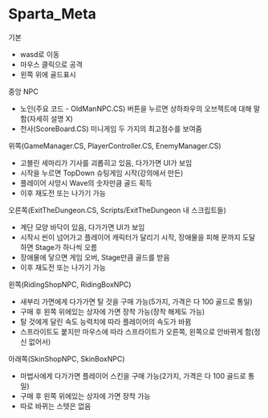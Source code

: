 # Sparta_Meta

기본 
- wasd로 이동
- 마우스 클릭으로 공격
- 왼쪽 위에 골드표시

중앙 NPC
- 노인(주요 코드 - OldManNPC.CS)
  버튼을 누르면 상하좌우의 오브젝트에 대해 말함(자세히 설명 X)
- 천사(ScoreBoard.CS)
  미니게임 두 가지의 최고점수를 보여줌

위쪽(GameManager.CS, PlayerController.CS, EnemyManager.CS)
- 고블린 세마리가 기사를 괴롭히고 있음, 다가가면 UI가 보임
- 시작을 누르면 TopDown 슈팅게임 시작(강의에서 만든)
- 플레이어 사망시 Wave의 숫자만큼 골드 획득
- 이후 재도전 또는 나가기 가능

오른쪽(ExitTheDungeon.CS, Scripts/ExitTheDungeon 내 스크립트들)
- 계단 모양 바닥이 있음, 다가가면 UI가 보임
- 시작시 씬이 넘어가고 플레이어 캐릭터가 달리기 시작, 장애물을 피해 문까지 도달하면 Stage가 하나씩 오름
- 장애물에 닿으면 게임 오버, Stage만큼 골드를 받음
- 이후 재도전 또는 나가기 가능

왼쪽(RidingShopNPC, RidingBoxNPC)
- 새부리 가면에게 다가가면 탈 것을 구매 가능(5가지, 가격은 다 100 골드로 통일)
- 구매 후 왼쪽 위에있는 상자에 가면 장착 가능(장착 해제도 가능)
- 탈 것에게 달린 속도 능력치에 따라 플레이어의 속도가 바뀜
- 스프라이트도 붙지만 마우스에 따라 스프라이트가 오른쪽, 왼쪽으로 안바뀌게 함(정신 없어서)

아래쪽(SkinShopNPC, SkinBoxNPC)
- 마법사에게 다가가면 플레이어 스킨을 구매 가능(2가지, 가격은 다 100 골드로 통일)
- 구매 후 왼쪽 위에있는 상자에 가면 장착 가능
- 따로 바뀌는 스텟은 없음
